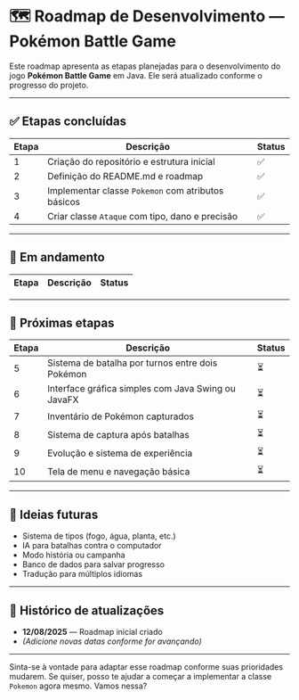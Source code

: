 # 🗺️ Roadmap de Desenvolvimento — Pokémon Battle Game

Este roadmap apresenta as etapas planejadas para o desenvolvimento do jogo **Pokémon Battle Game** em Java. Ele será atualizado conforme o progresso do projeto.

---

## ✅ Etapas concluídas

| Etapa | Descrição | Status |
|-------|-----------|--------|
| 1 | Criação do repositório e estrutura inicial | ✅ |
| 2 | Definição do README.md e roadmap | ✅ |
| 3 | Implementar classe `Pokemon` com atributos básicos | ✅ |
| 4 | Criar classe `Ataque` com tipo, dano e precisão | ✅ |

---

## 🔄 Em andamento

| Etapa | Descrição | Status |
|-------|-----------|--------|


---

## 📌 Próximas etapas

| Etapa | Descrição | Status |
|-------|-----------|--------|
| 5 | Sistema de batalha por turnos entre dois Pokémon | ⏳ |
| 6 | Interface gráfica simples com Java Swing ou JavaFX | ⏳ |
| 7 | Inventário de Pokémon capturados | ⏳ |
| 8 | Sistema de captura após batalhas | ⏳ |
| 9 | Evolução e sistema de experiência | ⏳ |
| 10 | Tela de menu e navegação básica | ⏳ |

---

## 🧠 Ideias futuras

- Sistema de tipos (fogo, água, planta, etc.)
- IA para batalhas contra o computador
- Modo história ou campanha
- Banco de dados para salvar progresso
- Tradução para múltiplos idiomas

---

## 📅 Histórico de atualizações

- **12/08/2025** — Roadmap inicial criado
- *(Adicione novas datas conforme for avançando)*

---

Sinta-se à vontade para adaptar esse roadmap conforme suas prioridades mudarem. Se quiser, posso te ajudar a começar a implementar a classe `Pokemon` agora mesmo. Vamos nessa?

